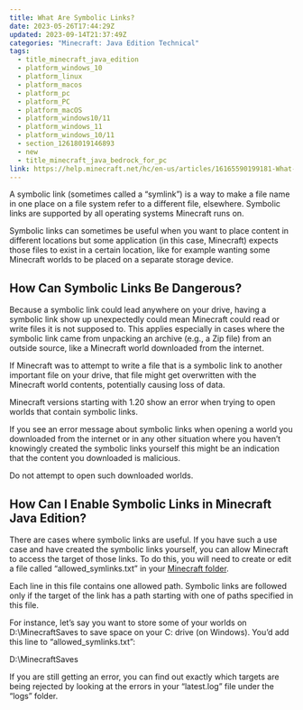 ```yaml
---
title: What Are Symbolic Links?
date: 2023-05-26T17:44:29Z
updated: 2023-09-14T21:37:49Z
categories: "Minecraft: Java Edition Technical"
tags:
  - title_minecraft_java_edition
  - platform_windows_10
  - platform_linux
  - platform_macos
  - platform_pc
  - platform_PC
  - platform_macOS
  - platform_windows10/11
  - platform_windows_11
  - platform_windows_10/11
  - section_12618019146893
  - new
  - title_minecraft_java_bedrock_for_pc
link: https://help.minecraft.net/hc/en-us/articles/16165590199181-What-Are-Symbolic-Links-
---
```


A symbolic link (sometimes called a “symlink”) is a way to make a file name in one place on a file system refer to a different file, elsewhere. Symbolic links are supported by all operating systems Minecraft runs on.

Symbolic links can sometimes be useful when you want to place content in different locations but some application (in this case, Minecraft) expects those files to exist in a certain location, like for example wanting some Minecraft worlds to be placed on a separate storage device.

## How Can Symbolic Links Be Dangerous?

Because a symbolic link could lead anywhere on your drive, having a symbolic link show up unexpectedly could mean Minecraft could read or write files it is not supposed to. This applies especially in cases where the symbolic link came from unpacking an archive (e.g., a Zip file) from an outside source, like a Minecraft world downloaded from the internet.

If Minecraft was to attempt to write a file that is a symbolic link to another important file on your drive, that file might get overwritten with the Minecraft world contents, potentially causing loss of data.

Minecraft versions starting with 1.20 show an error when trying to open worlds that contain symbolic links.

If you see an error message about symbolic links when opening a world you downloaded from the internet or in any other situation where you haven’t knowingly created the symbolic links yourself this might be an indication that the content you downloaded is malicious.

Do not attempt to open such downloaded worlds.

## How Can I Enable Symbolic Links in Minecraft Java Edition?

There are cases where symbolic links are useful. If you have such a use case and have created the symbolic links yourself, you can allow Minecraft to access the target of those links. To do this, you will need to create or edit a file called “allowed_symlinks.txt” in your [Minecraft folder](https://help.minecraft.net/hc/en-us/articles/4409159214605-Managing-Data-and-Game-Storage-in-Minecraft-Java-Edition-).

Each line in this file contains one allowed path. Symbolic links are followed only if the target of the link has a path starting with one of paths specified in this file.

For instance, let’s say you want to store some of your worlds on D:\MinecraftSaves to save space on your C: drive (on Windows). You’d add this line to “allowed_symlinks.txt”:

D:\MinecraftSaves

If you are still getting an error, you can find out exactly which targets are being rejected by looking at the errors in your “latest.log” file under the “logs” folder.
